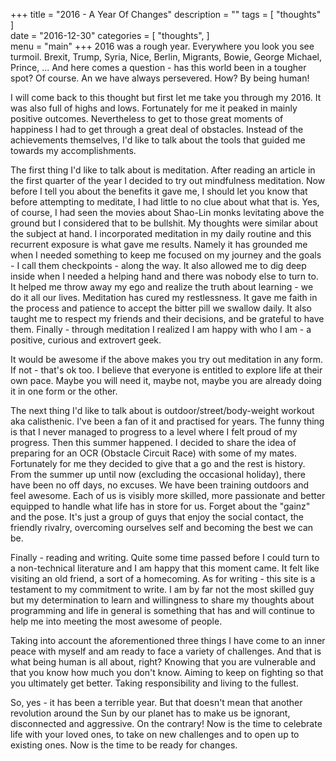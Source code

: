 +++
title = "2016 - A Year Of Changes"
description = ""
tags = [
   "thoughts"
]   
date = "2016-12-30"
categories = [
   "thoughts",
]   
menu = "main"
+++
2016 was a rough year. Everywhere you look you see turmoil. Brexit, Trump, Syria, Nice, Berlin, Migrants, Bowie, George Michael, Prince, ... And here comes a question - has this world been in a tougher spot? Of course. An we have always persevered. How? By being human!

I will come back to this thought but first let me take you through my 2016. It was also full of highs and lows. Fortunately for me it peaked in mainly positive outcomes. Nevertheless to get to those great moments of happiness I had to get through a great deal of obstacles. Instead of the achievements themselves, I'd like to talk about the tools that guided me towards my accomplishments.

The first thing I'd like to talk about is meditation. After reading an article in the first quarter of the year I decided to try out mindfulness meditation. Now before I tell you about the benefits it gave me, I should let you know that before attempting to meditate, I had little to no clue about what that is. Yes, of course, I had seen the movies about Shao-Lin monks levitating above the ground but I considered that to be bullshit. My thoughts were similar about the subject at hand.
I incorporated meditation in my daily routine and this recurrent exposure is what gave me results. Namely it has grounded me when I needed something to keep me focused on my journey and the goals - I call them checkpoints - along the way. It also allowed me to dig deep inside when I needed a helping hand and there was nobody else to turn to. It helped me throw away my ego and realize the truth about learning - we do it all our lives.
Meditation has cured my restlessness. It gave me faith in the process and patience to accept the bitter pill we swallow daily. It also taught me to respect my friends and their decisions, and be grateful to have them. Finally - through meditation I realized I am happy with who I am - a positive, curious and extrovert geek.

It would be awesome if the above makes you try out meditation in any form. If not - that's ok too. I believe that everyone is entitled to explore life at their own pace. Maybe you will need it, maybe not, maybe you are already doing it in one form or the other.

The next thing I'd like to talk about is outdoor/street/body-weight workout aka calisthenic. I've been a fan of it and practised for years. The funny thing is that I never managed to progress to a level where I felt proud of my progress. Then this summer happened. I decided to share the idea of preparing for an OCR (Obstacle Circuit Race) with some of my mates. Fortunately for me they decided to give that a go and the rest is history. From the summer up until now (excluding the occasional holiday), there have been no off days, no excuses. We have been training outdoors and feel awesome. Each of us is visibly more skilled, more passionate and better equipped to handle what life has in store for us. Forget about the "gainz" and the pose. It's just a group of guys that enjoy the social contact, the friendly rivalry, overcoming ourselves self and becoming the best we can be.

Finally - reading and writing. Quite some time passed before I could turn to a non-technical literature and I am happy that this moment came. It felt like visiting an old friend, a sort of a homecoming. As for writing - this site is a testament to my commitment to write. I am by far not the most skilled guy but my determination to learn and willingness to share my thoughts about programming and life in general is something that has and will continue to help me into meeting the most awesome of people.

Taking into account the aforementioned three things I have come to an inner peace with myself and am ready to face a variety of challenges. And that is what being human is all about, right? Knowing that you are vulnerable and that you know how much you don't know. Aiming to keep on fighting so that you ultimately get better. Taking responsibility and living to the fullest.

So, yes - it has been a terrible year. But that doesn't mean that another revolution around the Sun by our planet has to make us be ignorant, disconnected and aggressive. On the contrary! Now is the time to celebrate life with your loved ones, to take on new challenges and to open up to existing ones. Now is the time to be ready for changes.
